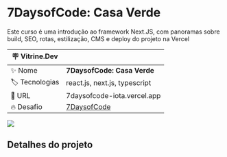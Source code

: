 # 7DaysofCode: Casa Verde

Este curso é uma introdução ao framework Next.JS, com panoramas sobre build, SEO, rotas, estilização, CMS e deploy do projeto na Vercel

| :placard: Vitrine.Dev |     |
| -------------  | --- |
| :sparkles: Nome        | **7DaysofCode: Casa Verde**
| :label: Tecnologias | react.js, next.js, typescript
| :rocket: URL         | 7daysofcode-iota.vercel.app
| :fire: Desafio     | [7DaysofCode](https://7daysofcode.io/matricula/react)

<!-- Inserir imagem com a #vitrinedev ao final do link -->
![](https://github.com/lucas-dias/7daysofcode/assets/49764648/cc42ac1e-cd6e-4dbc-8314-f01bfa6ce387#vitrinedev)

## Detalhes do projeto
